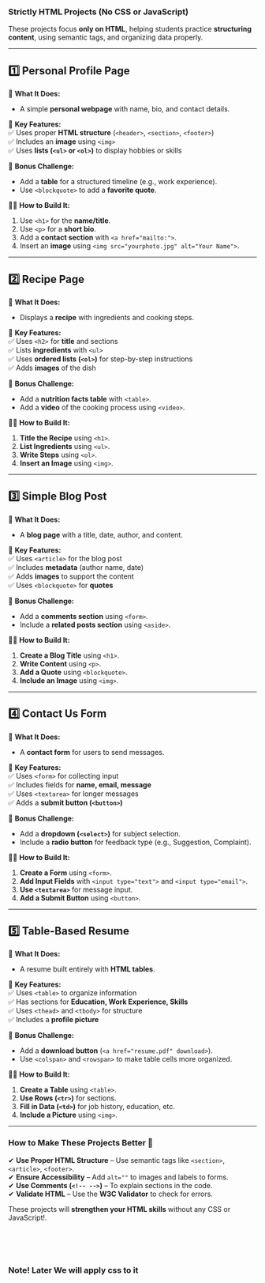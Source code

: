 ### **Strictly HTML Projects (No CSS or JavaScript)**  

These projects focus **only on HTML**, helping students practice **structuring content**, using semantic tags, and organizing data properly.  

---

## **1️⃣ Personal Profile Page**  
📌 **What It Does:**  
- A simple **personal webpage** with name, bio, and contact details.  

🎯 **Key Features:**  
✅ Uses proper **HTML structure** (`<header>`, `<section>`, `<footer>`)  
✅ Includes an **image** using `<img>`  
✅ Uses **lists (`<ul>` or `<ol>`)** to display hobbies or skills  

🎨 **Bonus Challenge:**  
- Add a **table** for a structured timeline (e.g., work experience).  
- Use `<blockquote>` to add a **favorite quote**.  

👨‍💻 **How to Build It:**  
1. Use `<h1>` for the **name/title**.  
2. Use `<p>` for a **short bio**.  
3. Add a **contact section** with `<a href="mailto:">`.  
4. Insert an **image** using `<img src="yourphoto.jpg" alt="Your Name">`.  

---

## **2️⃣ Recipe Page**  
📌 **What It Does:**  
- Displays a **recipe** with ingredients and cooking steps.  

🎯 **Key Features:**  
✅ Uses `<h2>` for **title** and sections  
✅ Lists **ingredients** with `<ul>`  
✅ Uses **ordered lists (`<ol>`)** for step-by-step instructions  
✅ Adds **images** of the dish  

🎨 **Bonus Challenge:**  
- Add a **nutrition facts table** with `<table>`.  
- Add a **video** of the cooking process using `<video>`.  

👨‍💻 **How to Build It:**  
1. **Title the Recipe** using `<h1>`.  
2. **List Ingredients** using `<ul>`.  
3. **Write Steps** using `<ol>`.  
4. **Insert an Image** using `<img>`.  

---

## **3️⃣ Simple Blog Post**  
📌 **What It Does:**  
- A **blog page** with a title, date, author, and content.  

🎯 **Key Features:**  
✅ Uses `<article>` for the blog post  
✅ Includes **metadata** (author name, date)  
✅ Adds **images** to support the content  
✅ Uses `<blockquote>` for **quotes**  

🎨 **Bonus Challenge:**  
- Add a **comments section** using `<form>`.  
- Include a **related posts section** using `<aside>`.  

👨‍💻 **How to Build It:**  
1. **Create a Blog Title** using `<h1>`.  
2. **Write Content** using `<p>`.  
3. **Add a Quote** using `<blockquote>`.  
4. **Include an Image** using `<img>`.  

---

## **4️⃣ Contact Us Form**  
📌 **What It Does:**  
- A **contact form** for users to send messages.  

🎯 **Key Features:**  
✅ Uses `<form>` for collecting input  
✅ Includes fields for **name, email, message**  
✅ Uses `<textarea>` for longer messages  
✅ Adds a **submit button (`<button>`)**  

🎨 **Bonus Challenge:**  
- Add a **dropdown (`<select>`)** for subject selection.  
- Include a **radio button** for feedback type (e.g., Suggestion, Complaint).  

👨‍💻 **How to Build It:**  
1. **Create a Form** using `<form>`.  
2. **Add Input Fields** with `<input type="text">` and `<input type="email">`.  
3. **Use `<textarea>`** for message input.  
4. **Add a Submit Button** using `<button>`.  

---

## **5️⃣ Table-Based Resume**  
📌 **What It Does:**  
- A resume built entirely with **HTML tables**.  

🎯 **Key Features:**  
✅ Uses `<table>` to organize information  
✅ Has sections for **Education, Work Experience, Skills**  
✅ Uses `<thead>` and `<tbody>` for structure  
✅ Includes a **profile picture**  

🎨 **Bonus Challenge:**  
- Add a **download button** (`<a href="resume.pdf" download>`).  
- Use `<colspan>` and `<rowspan>` to make table cells more organized.  

👨‍💻 **How to Build It:**  
1. **Create a Table** using `<table>`.  
2. **Use Rows (`<tr>`)** for sections.  
3. **Fill in Data (`<td>`)** for job history, education, etc.  
4. **Include a Picture** using `<img>`.  

---

### **How to Make These Projects Better 🚀**  
✔ **Use Proper HTML Structure** – Use semantic tags like `<section>`, `<article>`, `<footer>`.  
✔ **Ensure Accessibility** – Add `alt=""` to images and labels to forms.  
✔ **Use Comments (`<!-- -->`)** – To explain sections in the code.  
✔ **Validate HTML** – Use the **W3C Validator** to check for errors.  

These projects will **strengthen your HTML skills** without any CSS or JavaScript!.

<br>
<br>
<br>

### Note! Later We will apply css to it